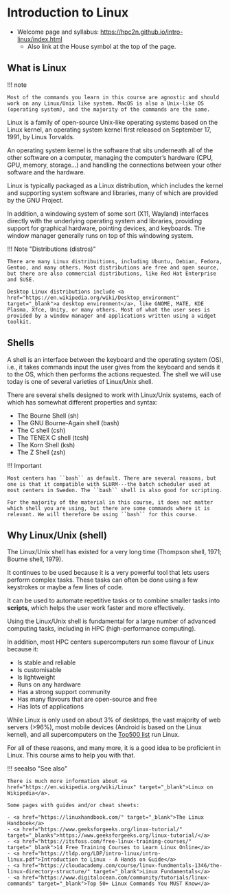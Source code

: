 # Introduction to Linux

- Welcome page and syllabus: <a href="https://hpc2n.github.io/intro-linux/index.html">https://hpc2n.github.io/intro-linux/index.html</a>
    - Also link at the House symbol at the top of the page. 

## What is Linux

!!! note 

    Most of the commands you learn in this course are agnostic and should work on any Linux/Unix like system. MacOS is also a Unix-like OS (operating system), and the majority of the commands are the same. 

Linux is a family of open-source Unix-like operating systems based on the Linux kernel, an operating system kernel first released on September 17, 1991, by Linus Torvalds.

An operating system kernel is the software that sits underneath all of the other software on a computer, managing the computer’s hardware (CPU, GPU, memory, storage...) and handling the connections between your other software and the hardware.

Linux is typically packaged as a Linux distribution, which includes the kernel and supporting system software and libraries, many of which are provided by the GNU Project.

In addition, a windowing system of some sort (X11, Wayland) interfaces directly with the underlying operating system and libraries, providing support for graphical hardware, pointing devices, and keyboards. The window manager generally runs on top of this windowing system.

!!! Note "Distributions (distros)"

    There are many Linux distribuitions, including Ubuntu, Debian, Fedora, Gentoo, and many others. Most distributions are free and open source, but there are also commercial distributions, like Red Hat Enterprise and SUSE.

    Desktop Linux distributions include <a href="https://en.wikipedia.org/wiki/Desktop_environment" target="_blank">a desktop environment</a>, like GNOME, MATE, KDE Plasma, Xfce, Unity, or many others. Most of what the user sees is provided by a window manager and applications written using a widget toolkit.

## Shells

A shell is an interface between the keyboard and the operating system (OS), i.e., it takes commands input the user gives from the keyboard and sends it to the OS, which then performs the actions requested. The shell we will use today is one of several varieties of Linux/Unix shell.

There are several shells designed to work with Linux/Unix systems, each of which has somewhat different properties and syntax: 

- The Bourne Shell (sh)
- The GNU Bourne-Again shell (bash)
- The C shell (csh)
- The TENEX C shell (tcsh)
- The Korn Shell (ksh)
- The Z Shell (zsh)

!!! Important 

    Most centers has ``bash`` as default. There are several reasons, but one is that it compatible with SLURM---the batch scheduler used at most centers in Sweden. The ``bash`` shell is also good for scripting. 

    For the majority of the material in this course, it does not matter which shell you are using, but there are some commands where it is relevant. We will therefore be using ``bash`` for this course. 

## Why Linux/Unix (shell) 

The Linux/Unix shell has existed for a very long time (Thompson shell, 1971; Bourne shell, 1979). 

It continues to be used because it is a very powerful tool that lets users perform complex tasks. These tasks can often be done using a few keystrokes or maybe a few lines of code. 

It can be used to automate repetitive tasks or to combine smaller tasks into **scripts**, which helps the user work faster and more effectively. 

Using the Linux/Unix shell is fundamental for a large number of advanced computing tasks, including in HPC (high-performance computing). 

In addition, most HPC centers supercomputers run some flavour of Linux because it:

- Is stable and reliable
- Is customisable
- Is lightweight
- Runs on any hardware
- Has a strong support community
- Has many flavours that are open-source and free
- Has lots of applications

While Linux is only used on about 3% of desktops, the vast majority of web servers (>96%), most mobile devices (Android is based on the Linux kernel), and all supercomputers on the <a href="https://en.wikipedia.org/wiki/TOP500" target="_blank">Top500 list</a> run Linux.

For all of these reasons, and many more, it is a good idea to be proficient in Linux. This course aims to help you with that.

!!! seealso "See also"

    There is much more information about <a href="https://en.wikipedia.org/wiki/Linux" target="_blank">Linux on Wikipedia</a>.
    
    Some pages with guides and/or cheat sheets: 
    
    - <a href="https://linuxhandbook.com/" target="_blank">The Linux Handbook</a>
    - <a href="https://www.geeksforgeeks.org/linux-tutorial/" target="_blanks">https://www.geeksforgeeks.org/linux-tutorial/</a>
    - <a href="https://itsfoss.com/free-linux-training-courses/" target="_blank">14 Free Training Courses to Learn Linux Online</a>
    - <a href="https://tldp.org/LDP/intro-linux/intro-linux.pdf">Introduction to Linux - A Hands on Guide</a>
    - <a href="https://cloudacademy.com/course/linux-fundmentals-1346/the-linux-directory-structure/" target="_blank">Linux Fundamentals</a>
    - <a href="https://www.digitalocean.com/community/tutorials/linux-commands" target="_blank">Top 50+ Linux Commands You MUST Know</a>
 
